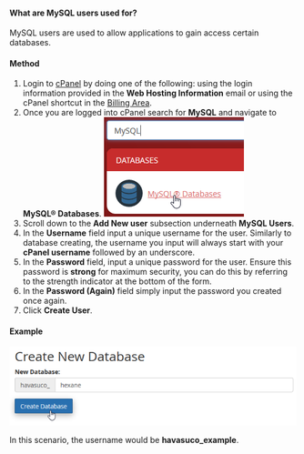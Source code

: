 #### What are MySQL users used for?
MySQL users are used to allow applications to gain access certain databases. 

#### Method
1. Login to [cPanel](https://cpanel.hexaneweb.com) by doing one of the following: using the login information provided in the **Web Hosting Information** email or using the cPanel shortcut in the [Billing Area](https://billing.hexanenetworks.com/).
2. Once you are logged into cPanel search for **MySQL** and navigate to **MySQL® Databases**.
![Finding MySQL Databases](https://raw.githubusercontent.com/HexaneNetworks/help-assets/master/assets/finding-mysql.png)
3. Scroll down to the **Add New user** subsection underneath **MySQL Users**.
4. In the **Username** field input a unique username for the user. Similarly to database creating, the username you input will always start with your **cPanel username** followed by an underscore.
5. In the **Password** field, input a unique password for the user. Ensure this password is **strong** for maximum security, you can do this by referring to the strength indicator at the bottom of the form.
6. In the **Password (Again)** field simply input the password you created once again.
7. Click **Create User**.

#### Example
![MySQL User Example](https://raw.githubusercontent.com/HexaneNetworks/help-assets/master/assets/creating-a-database.png)

In this scenario, the username would be **havasuco_example**.
